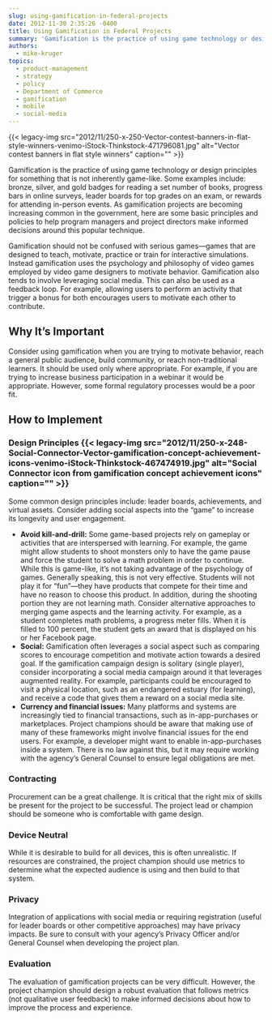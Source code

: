 ```yaml
---
slug: using-gamification-in-federal-projects
date: 2012-11-30 2:35:26 -0400
title: Using Gamification in Federal Projects
summary: 'Gamification is the practice of using game technology or design principles for something that is not inherently game-like. Some examples include: bronze, silver, and gold badges for reading a set number of books, progress bars in online surveys, leader boards for top grades on an exam, or rewards for attending in-person events. As gamification projects are'
authors:
  - mike-kruger
topics:
  - product-management
  - strategy
  - policy
  - Department of Commerce
  - gamification
  - mobile
  - social-media
---
```


{{< legacy-img src="2012/11/250-x-250-Vector-contest-banners-in-flat-style-winners-venimo-iStock-Thinkstock-471796081.jpg" alt="Vector contest banners in flat style winners" caption="" >}} 

Gamification is the practice of using game technology or design principles for something that is not inherently game-like. Some examples include: bronze, silver, and gold badges for reading a set number of books, progress bars in online surveys, leader boards for top grades on an exam, or rewards for attending in-person events. As gamification projects are becoming increasing common in the government, here are some basic principles and policies to help program managers and project directors make informed decisions around this popular technique.

Gamification should not be confused with serious games—games that are designed to teach, motivate, practice or train for interactive simulations. Instead gamification uses the psychology and philosophy of video games employed by video game designers to motivate behavior. Gamification also tends to involve leveraging social media. This can also be used as a feedback loop. For example, allowing users to perform an activity that trigger a bonus for both encourages users to motivate each other to contribute.

## Why It&#8217;s Important

Consider using gamification when you are trying to motivate behavior, reach a general public audience, build community, or reach non-traditional learners. It should be used only where appropriate. For example, if you are trying to increase business participation in a webinar it would be appropriate. However, some formal regulatory processes would be a poor fit.

## How to Implement

### Design Principles {{< legacy-img src="2012/11/250-x-248-Social-Connector-Vector-gamification-concept-achievement-icons-venimo-iStock-Thinkstock-467474919.jpg" alt="Social Connector icon from gamification concept achievement icons" caption="" >}} 

Some common design principles include: leader boards, achievements, and virtual assets. Consider adding social aspects into the “game” to increase its longevity and user engagement.

  * **Avoid kill-and-drill:** Some game-based projects rely on gameplay or activities that are interspersed with learning. For example, the game might allow students to shoot monsters only to have the game pause and force the student to solve a math problem in order to continue. While this is game-like, it&#8217;s not taking advantage of the psychology of games. Generally speaking, this is not very effective. Students will not play it for “fun”—they have products that compete for their time and have no reason to choose this product. In addition, during the shooting portion they are not learning math. Consider alternative approaches to merging game aspects and the learning activity. For example, as a student completes math problems, a progress meter fills. When it is filled to 100 percent, the student gets an award that is displayed on his or her Facebook page.
  * **Social:** Gamification often leverages a social aspect such as comparing scores to encourage competition and motivate action towards a desired goal. If the gamification campaign design is solitary (single player), consider incorporating a social media campaign around it that leverages augmented reality. For example, participants could be encouraged to visit a physical location, such as an endangered estuary (for learning), and receive a code that gives them a reward on a social media site.
  * **Currency and financial issues:** Many platforms and systems are increasingly tied to financial transactions, such as in-app-purchases or marketplaces. Project champions should be aware that making use of many of these frameworks might involve financial issues for the end users. For example, a developer might want to enable in-app-purchases inside a system. There is no law against this, but it may require working with the agency&#8217;s General Counsel to ensure legal obligations are met.

### Contracting

Procurement can be a great challenge. It is critical that the right mix of skills be present for the project to be successful. The project lead or champion should be someone who is comfortable with game design.

### Device Neutral

While it is desirable to build for all devices, this is often unrealistic. If resources are constrained, the project champion should use metrics to determine what the expected audience is using and then build to that system.

### Privacy

Integration of applications with social media or requiring registration (useful for leader boards or other competitive approaches) may have privacy impacts. Be sure to consult with your agency&#8217;s Privacy Officer and/or General Counsel when developing the project plan.

### Evaluation

The evaluation of gamification projects can be very difficult. However, the project champion should design a robust evaluation that follows metrics (not qualitative user feedback) to make informed decisions about how to improve the process and experience.
